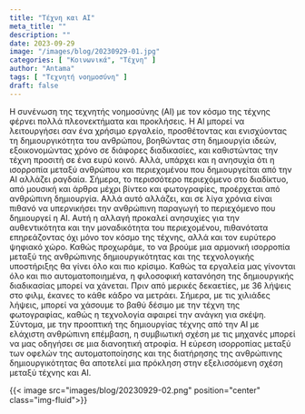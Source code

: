 ```yaml
---
title: "Τέχνη και AI"
meta_title: ""
description: ""
date: 2023-09-29
image: "/images/blog/20230929-01.jpg"
categories: [ "Κοινωνικά", "Τέχνη" ]
author: "Antama"
tags: [ "Τεχνητή νοημοσύνη" ]
draft: false
---
```


Η συνένωση της τεχνητής νοημοσύνης (AI) με τον κόσμο της τέχνης φέρνει πολλά πλεονεκτήματα και προκλήσεις. Η AI μπορεί
να λειτουργήσει σαν ένα χρήσιμο εργαλείο, προσθέτοντας και ενισχύοντας τη δημιουργικότητα του ανθρώπου, βοηθώντας στη
δημιουργία ιδεών, εξοικονομώντας χρόνο σε διάφορες διαδικασίες, και καθιστώντας την τέχνη προσιτή σε ένα ευρύ κοινό.
Αλλά, υπάρχει και η ανησυχία ότι η ισορροπία μεταξύ ανθρώπου και περιεχομένου που δημιουργείται από την AI αλλάζει
ραγδαία. Σήμερα, το περισσότερο περιεχόμενο στο διαδίκτυο, από μουσική και άρθρα μέχρι βίντεο και φωτογραφίες,
προέρχεται από ανθρώπινη δημιουργία. Αλλά αυτό αλλάζει, και σε λίγα χρόνια είναι πιθανό να υπερνικήσει την ανθρώπινη
παραγωγή το περιεχόμενο που δημιουργεί η AI. Αυτή η αλλαγή προκαλεί ανησυχίες για την αυθεντικότητα και την μοναδικότητα
του περιεχομένου, πιθανότατα επηρεάζοντας όχι μόνο τον κόσμο της τέχνης, αλλά και τον ευρύτερο ψηφιακό χώρο. Καθώς
προχωράμε, το να βρούμε μια αρμονική ισορροπία μεταξύ της ανθρώπινης δημιουργικότητας και της τεχνολογικής υποστήριξης
θα γίνει όλο και πιο κρίσιμο. Καθώς τα εργαλεία μας γίνονται όλο και πιο αυτοματοποιημένα, η φιλοσοφική κατανόηση της
δημιουργικής διαδικασίας μπορεί να χάνεται. Πριν από μερικές δεκαετίες, με 36 λήψεις στο φιλμ, έκανες το κάθε κάδρο να
μετράει. Σήμερα, με τις χιλιάδες λήψεις, μπορεί να χάσουμε το βαθύ δέσιμο με την τέχνη της φωτογραφίας, καθώς η
τεχνολογία αφαιρεί την ανάγκη για σκέψη. Σύντομα, με την προοπτική της δημιουργίας τέχνης από την AI με ελάχιστη
ανθρώπινη επέμβαση, η συμβιωτική σχέση με τις μηχανές μπορεί να μας οδηγήσει σε μια διανοητική ατροφία. Η εύρεση
ισορροπίας μεταξύ των οφελών της αυτοματοποίησης και της διατήρησης της ανθρώπινης δημιουργικότητας θα αποτελεί μια
πρόκληση στην εξελισσόμενη σχέση μεταξύ τέχνης και AI.

{{< image src="images/blog/20230929-02.png" position="center" class="img-fluid">}}
